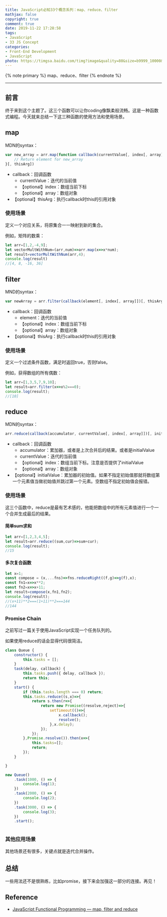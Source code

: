 ```yaml
---
title: JavaScript必知33个概念系列：map、reduce、filter
mathjax: false
copyright: true
comment: true
date: 2019-11-22 17:28:58
tags:
- JavaScript
- 33 JS Concept
categories:
- Front-End Development
- JavaScript
photo: https://timgsa.baidu.com/timg?image&quality=80&size=b9999_10000&sec=1574490554318&di=b96555e50dc102cd78762b32e02c87cf&imgtype=0&src=http%3A%2F%2Fpic1.win4000.com%2Fwallpaper%2F8%2F587c5d28f147c.jpg
---
```


{% note primary %}
map、reduce、filter
{% endnote %}

<!-- more -->

---

## 前言

终于来到这个主题了。这三个函数可以让你coding像飘柔般流畅。这是一种函数式编程。今天就来总结一下这三种函数的使用方法和使用场景。



## map

MDN的syntax：

```javascript
var new_array = arr.map(function callback(currentValue[, index[, array]]) {
    // Return element for new_array
}[, thisArg])
```

- callback：回调函数
  - currentValue：迭代的当前值
  - 【optional】index：数组当前下标
  - 【optional】array：数组对象
- 【optional】thisArg：执行callback时this的引用对象


### 使用场景

定义一个对应关系，将原集合一一映射到新的集合。

例如，矩阵的数乘：

```javascript
let arr=[1,2,-4,9];
let vectorMultWithNum=(arr,num)=>arr.map(x=>x*num);
let result=vectorMultWithNum(arr,4);
console.log(result)
//[4, 8, -16, 36]
```

## filter

MND的syntax：

```javascript
var newArray = arr.filter(callback(element[, index[, array]])[, thisArg]);
```


- callback：回调函数
  - element：迭代的当前值
  - 【optional】index：数组当前下标
  - 【optional】array：数组对象
- 【optional】thisArg：执行callback时this的引用对象


### 使用场景

定义一个过滤条件函数，满足时返回true，否则false。

例如，获得数组的所有偶数：

```javascript
let arr=[1,3,5,7,9,10];
let result=arr.filter(x=>x%2===0);
console.log(result);
//[10]
```


## reduce



MDN的syntax：

```javascript
arr.reduce(callback(accumulator, currentValue[, index[, array]])[, initialValue])
```

- callback：回调函数
  - accumulator：累加器，或者是上次合并后的结果。或者是initialValue
  - currentValue：迭代的当前值
  - 【optional】index：数组当前下标。注意是否提供了initialValue
  - 【optional】array：数组对象
- 【optional】initialValue：累加器的初始值。如果不指定初始值那就将数组第一个元素值当做初始值并跳过第一个元素。空数组不指定初始值会报错。

### 使用场景

这三个函数中，reduce是最有艺术感的，他能把数组中的所有元素值进行一个一个合并生成最后的结果。

#### 简单sum求和

```javascript
let arr=[1,2,3,4,5];
let result=arr.reduce((sum,cur)=>sum+cur);
console.log(result);
//15
```

#### 多次复合函数

```javascript
let x=1;
const compose = (x,...fns)=>fns.reduceRight((f,g)=>g(f),x);
const fn1=x=>x**2;
const fn2=x=>x+11;
let result=compose(x,fn1,fn2);
console.log(result);
//(x+11)**2===(1+11)**2===144
//144
```

### Promise Chain

之前写过一篇关于使用JavaScript实现一个任务队列的。

如果使用reduce的话会显得代码很简洁。

```javascript
class Queue {
    constructor() {
        this.tasks = [];
    }
    task(delay, callback) {
        this.tasks.push({ delay, callback });
        return this;
    }
    start() {
        if (this.tasks.length === 0) return;
        this.tasks.reduce((s,x)=>{
            return s.then(r=>{
                return new Promise((resolve,reject)=>{
                    setTimeout(()=>{
                        x.callback();
                        resolve();
                    },x.delay);
                });
            });
        },Promise.resolve()).then(x=>{
            this.tasks=[];
            return;
        });
    }

}

new Queue()
    .task(1000, () => {
        console.log(1);
    })
    .task(2000, () => {
        console.log(2);
    })
    .task(3000, () => {
        console.log(3);
    })
    .start();



```

### 其他应用场景

其他场景还有很多，关键点就是迭代合并操作。

## 总结

一些用法还不是很熟练，比如promise，接下来会加强这一部分的连接。再见！

## Reference

- [JavaScript Functional Programming — map, filter and reduce](https://medium.com/jsguru/javascript-functional-programming-map-filter-and-reduce-846ff9ba492d)
